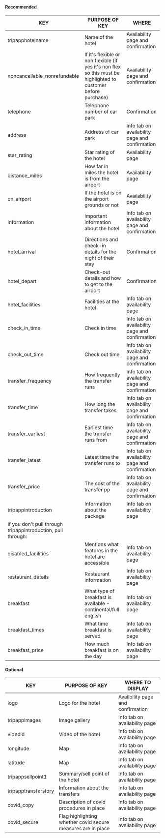 #### Recommended

| KEY                                                          | PURPOSE OF KEY                                                                                                    | WHERE                                          |
|--------------------------------------------------------------|-------------------------------------------------------------------------------------------------------------------|------------------------------------------------|
| tripapphotelname                                             | Name of the hotel                                                                                                 | Availability page and confirmation             |
| noncancellable\_nonrefundable                                | If it's flexible or non flexible \(if yes it's non flex so this must be highlighted to customer before purchase\) | Availability page and confirmation             |
| telephone                                                    | Telephone number of car park                                                                                      | Confirmation                                   |
| address                                                      | Address of car park                                                                                               | Info tab on availability page and confirmation |
| star\_rating                                                 | Star rating of the hotel                                                                                          | Availability page                              |
| distance\_miles                                              | How far in miles the hotel is from the airport                                                                    | Availability page                              |
| on\_airport                                                  | If the hotel is on the airport grounds or not                                                                     | Availability page                              |
| information                                                  | Important information about the hotel                                                                             | Info tab on availability page and confirmation |
| hotel\_arrival                                               | Directions and check\-in details for the night of their stay                                                      | Confirmation                                   |
| hotel\_depart                                                | Check\-out details and how to get to the airport                                                                  | Confirmation                                   |
| hotel\_facilities                                            | Facilities at the hotel                                                                                           | Info tab on availability page                  |
| check\_in\_time                                              | Check in time                                                                                                     | Info tab on availability page and confirmation |
| check\_out\_time                                             | Check out time                                                                                                    | Info tab on availability page and confirmation |
| transfer\_frequency                                          | How frequently the transfer runs                                                                                  | Info tab on availability page and confirmation |
| transfer\_time                                               | How long the transfer takes                                                                                       | Info tab on availability page and confirmation |
| transfer\_earliest                                           | Earliest time the transfer runs from                                                                              | Info tab on availability page and confirmation |
| transfer\_latest                                             | Latest time the transfer runs to                                                                                  | Info tab on availability page and confirmation |
| transfer\_price                                              | The cost of the transfer pp                                                                                       | Info tab on availability page and confirmation |
| tripappintroduction                                          | Information about the package                                                                                     | Info tab on availability page                  |
| If you don't pull through tripappintroduction, pull through: |                                                                                                                   |                                                |
| disabled\_facilities                                         | Mentions what features in the hotel are accessible                                                                | Info tab on availability page                  |
| restaurant\_details                                          | Restaurant information                                                                                            | Info tab on availability page                  |
| breakfast                                                    | What type of breakfast is available \- continental/full english                                                   | Info tab on availability page                  |
| breakfast\_times                                             | What time breakfast is served                                                                                     | Info tab on availability page                  |
| breakfast\_price                                             | How much breakfast is on the day                                                                                  | Info tab on availability page                  |

#### Optional

| KEY                  | PURPOSE OF KEY                                                | WHERE TO DISPLAY                  |
|----------------------|---------------------------------------------------------------|-----------------------------------|
| logo                 | Logo for the hotel                                            | Availbility page and confirmation |
| tripappimages        | Image gallery                                                 | Info tab on availability page     |
| videoid              | Video of the hotel                                            | Info tab on availability page     |
| longitude            | Map                                                           | Info tab on availability page     |
| latitude             | Map                                                           | Info tab on availability page     |
| tripappsellpoint1    | Summary/sell point of the hotel                               | Info tab on availability page     |
| tripapptransferstory | Information about the transfers                               | Info tab on availability page     |
| covid_copy           | Description of covid procedures in place                      | Info tab on availability page     |
| covid_secure         | Flag highlighting whether covid secure measures are in place | Info tab on availability page     |
